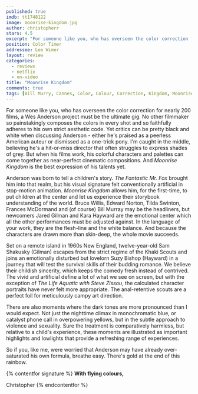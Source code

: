 ```yaml
---
published: true
imdb: tt1748122
image: moonrise-kingdom.jpg
author: christopherr
stars: 4.5
excerpt: "For someone like you, who has overseen the color correction for nearly 200 films, a Wes Anderson project must be the ultimate gig. No other filmmaker so painstakingly composes the colors in every shot and so faithfully adheres to his own strict aesthetic code."
position: Color Timer
addressee: Lee Wimer
layout: review
categories:
  - reviews
  - netflix
  - on-video
title: "Moonrise Kingdom"
comments: true
tags: [Bill Murry, Cannes, Color, Colour, Correction, Kingdom, Moonrise, Timing, Uncategorized, Wed Anderson]
---
```

For someone like you, who has overseen the color correction for nearly 200 films, a Wes Anderson project must be the ultimate gig. No other filmmaker so painstakingly composes the colors in every shot and so faithfully adheres to his own strict aesthetic code. Yet critics can be pretty black and white when discussing Anderson - either he's praised as a peerless American auteur or dismissed as a one-trick pony.  I'm caught in the middle, believing he's a hit-or-miss director that often struggles to express shades of grey. But when his films work, his colorful characters and palettes can come together as near-perfect cinematic compositions. And _Moonrise Kingdom_ is the best expression of his talents yet.

Anderson was born to tell a children's story. _The Fantastic Mr. Fox_ brought him into that realm, but his visual signature felt conventionally artificial in stop-motion animation. _Moonrise Kingdom_ allows him, for the first-time, to put children at the center and let us experience their storybook understanding of the world. Bruce Willis, Edward Norton, Tilda Swinton, Frances McDormand and (of course) Bill Murray may be the headliners, but newcomers Jared Gilman and Kara Hayward are the emotional center which all the other performances must be adjusted against. In the language of your work, they are the flesh-line and the white balance.  And because the characters are drawn more than skin-deep, the whole movie succeeds.

Set on a remote island in 1960s New England, twelve-year-old Sam Shakusky (Gilman) escapes from the strict regime of the Khaki Scouts and joins an emotionally disturbed but lovelorn Suzy Bishop (Hayward) in a journey that will test the survival skills of their budding romance. We believe their childish sincerity, which keeps the comedy fresh instead of contrived. The vivid and artificial define a lot of what we see on screen, but with the exception of _The Life Aquatic with Steve Zissou_, the calculated character portraits have never felt more appropriate. The anal-retentive scouts are a perfect foil for meticulously campy art direction.

There are also moments where the dark tones are more pronounced than I would expect. Not just the nighttime climax in monochromatic blue, or catalyst phone call in overpowering yellows, but in the subtle approach to violence and sexuality.  Sure the treatment is comparatively harmless, but relative to a child's experience, these moments are illustrated as important highlights and lowlights that provide a refreshing range of experiences.

So if you, like me, were worried that Anderson may have already over-saturated his own formula, breathe easy. There's gold at the end of this rainbow.  

{% contentfor signature %}
**With flying colours,**

Christopher
{% endcontentfor %}